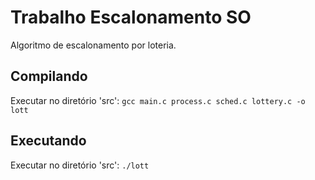 # Trabalho Escalonamento SO

Algoritmo de escalonamento por loteria.

## Compilando
Executar no diretório 'src':
`gcc main.c process.c sched.c lottery.c -o lott`

## Executando
Executar no diretório 'src':
`./lott`